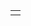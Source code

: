 <table>
    <tr>
        <td src="![IMG_0030](https://github.com/MhmadRaziq/Flair_breif/assets/76057495/6d174b6b-4d6e-411c-80ed-cc0b48202e1e)"></td>
    </tr>
</table>
